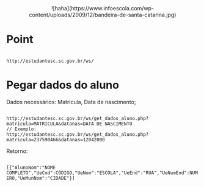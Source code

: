 <center>
  ![haha](https://www.infoescola.com/wp-content/uploads/2009/12/bandeira-de-santa-catarina.jpg)
</center>

# Point

<code>
http://estudantesc.sc.gov.br/ws/
</code>

# Pegar dados do aluno

Dados necessários: Matricula, Data de nascimento;

<code>
http://estudantesc.sc.gov.br/ws/get_dados_aluno.php?matricula=MATRICULA&datanas=DATA DE NASCIMENTO
// Exemplo:
http://estudantesc.sc.gov.br/ws/get_dados_aluno.php?matricula=237590466&datanas=12042000
</code>

Retorno:

<code>
[{"AlunoNom":"NOME COMPLETO","UeCod":CÓDIGO,"UeNom":"ESCOLA","UeEnd":"RUA","UeNumEnd":NUMERO,"UeMunNom":"CIDADE"}]
</code>
